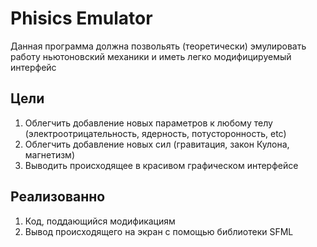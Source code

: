 # Phisics Emulator

Данная программа должна позвольять (теоретически) эмулировать
работу ньютоновский механики и иметь легко модифицируемый интерфейс

## Цели
1. Облегчить добавление новых параметров к любому телу (электроотрицательность,
ядерность, потусторонность, etc)
2. Облегчить добавление новых сил (гравитация, закон Кулона, магнетизм)
3. Выводить происходящее в красивом графическом интерфейсе

## Реализованно
1. Код, поддающийся модификациям
2. Вывод происходящего на экран с помощью библиотеки SFML
